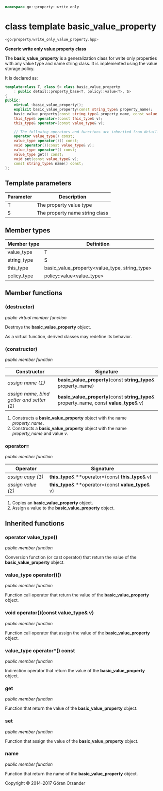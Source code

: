 ```c++
namespace go::property::write_only
```

# class template basic_value_property

```c++
<go/property/write_only_value_property.hpp>
```

**Generic write only value property class**

The **basic_value_property** is a generalization class for write only properties with any value type and name string class.
It is implemented using the value storage policy.

It is declared as:

```c++
template<class T, class S> class basic_value_property
    : public detail::property_base<T, policy::value<T>, S>
{
public:
    virtual ~basic_value_property();
    explicit basic_value_property(const string_type& property_name);
    basic_value_property(const string_type& property_name, const value_type& v);
    this_type& operator=(const this_type& v);
    this_type& operator=(const value_type& v);

    // The following operators and functions are inherited from detail::property_base<T, policy::value<T>, S>
    operator value_type() const;
    value_type operator()() const;
    void operator()(const value_type& v);
    value_type operator*() const;
    value_type get() const;
    void set(const value_type& v);
    const string_type& name() const;
};
```

## Template parameters

Parameter | Description
-|-
T | The property value type
S | The property name string class

## Member types

Member type | Definition
-|-
value_type | T
string_type | S
this_type | basic_value_property<value_type, string_type>
policy_type | policy::value<value_type>

## Member functions

### (destructor)

*public virtual member function*

Destroys the **basic_value_property** object.

As a virtual function, derived classes may redefine its behavior.

### (constructor)

*public member function*

Constructor | Signature
-|-
*assign name (1)* | **basic_value_property**(const **string_type**& property_name)
*assign name, bind getter and setter (2)* | **basic_value_property**(const **string_type**& property_name, const **value_type**& v)

1. Constructs a **basic_value_property** object with the name *property_name*.
2. Constructs a **basic_value_property** object with the name *property_name* and value *v*.

### operator=

*public member function*

Operator | Signature
-|-
*assign copy (1)* | **this_type**& **operator=(const **this_type**& v)
*assign value (2)* | **this_type**& **operator=(const **value_type**& v)

1. Copies an **basic_value_property** object.
2. Assign a value to the **basic_value_property** object.

## Inherited functions

### operator value_type()

*public member function*

Conversion function (or cast operator) that return the value of the **basic_value_property** object.

### value_type operator()()

*public member function*

Function call operator that return the value of the **basic_value_property** object.

### void operator()(const value_type& v)

*public member function*

Function call operator that assign the value of the **basic_value_property** object.

### value_type operator*() const

*public member function*

Indirection operator that return the value of the **basic_value_property** object.

### get

*public member function*

Function that return the value of the **basic_value_property** object.

### set

*public member function*

Function that assign the value of the **basic_value_property** object.

### name

*public member function*

Function that return the name of the **basic_value_property** object.

Copyright &copy; 2014-2017 Göran Orsander
